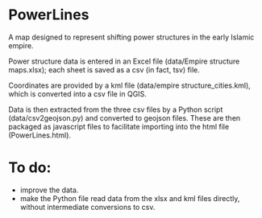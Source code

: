 # PowerLines
A map designed to represent shifting power structures in the early Islamic empire.

Power structure data is entered in an Excel file (data/Empire structure maps.xlsx); each sheet is saved as a csv (in fact, tsv) file. 

Coordinates are provided by a kml file (data/empire structure_cities.kml), which is converted into a csv file in QGIS. 

Data is then extracted from the three csv files by a Python script (data/csv2geojson.py) and converted to geojson files. These are then packaged as javascript files to facilitate importing into the html file (PowerLines.html).

# To do: 
* improve the data.
* make the Python file read data from the xlsx and kml files directly, without intermediate conversions to csv.

